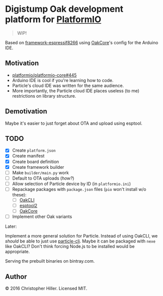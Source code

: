 # Digistump Oak development platform for [PlatformIO](http://platformio.org)

> WIP!

Based on [framework-espressif8266](https://github.com/platformio/platform-espressif8266) using [OakCore](https://github.com/digistump/oakcore)'s config for the Arduino IDE.

## Motivation

- [platformio/platformio-core#445](https://github.com/platformio/platformio-core/issues/445)
- Arduino IDE is cool if you're learning how to code.
- Particle's cloud IDE was written for the same audience.
- More importantly, the Particle cloud IDE places useless (to me) restrictions on library structure.

## Demotivation

Maybe it's easier to just forget about OTA and upload using esptool.

## TODO

- [x] Create `platform.json`
- [x] Create manifest
- [x] Create board definition
- [x] Create framework builder
- [ ] Make `builder/main.py` work
- [ ] Default to OTA uploads (*how?*)
- [ ] Allow selection of Particle device by ID (in `platformio.ini`)
- [ ] Repackage packages with `package.json` files (`pio` won't install w/o these):
  - [ ] [OakCLI](https://github.com/digistump/oakcli)
  - [ ] [esptool2](https://github.com/digistump/esptool2)
  - [ ] [OakCore](https://github.com/digistump/oakcore)
- [ ] Implement other Oak variants

Later:

Implement a more general solution for Particle.  Instead of using OakCLI, we *should* be able to just use [particle-cli](https://npmjs.com/package/particle-cli).  Maybe it can be packaged with `nexe` like OakCLI?  Don't think forcing Node.js to be installed would be appropriate.

Serving the prebuilt binaries on bintray.com.

## Author

:copyright: 2016 Christopher Hiller.  Licensed MIT.
